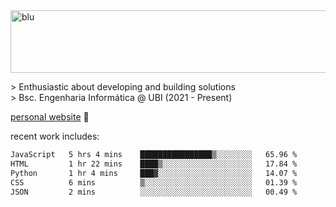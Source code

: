 
<img width="1415" height="100" alt="blu" src="https://github.com/rdsilva01/rdsilva01/assets/101207588/deb060e5-d035-4f09-b511-e3f50605b207">

\> Enthusiastic about developing and building solutions <br>
\> Bsc. Engenharia Informática @ UBI (2021 - Present)

<a href="https://rodrigosilva.live/">personal website</a> 🏁

<!-- ![](https://komarev.com/ghpvc/?username=rdsilva01) -->

recent work includes:
<!--START_SECTION:waka-->

```txt
JavaScript   5 hrs 4 mins    ████████████████▒░░░░░░░░   65.96 %
HTML         1 hr 22 mins    ████▒░░░░░░░░░░░░░░░░░░░░   17.84 %
Python       1 hr 4 mins     ███▓░░░░░░░░░░░░░░░░░░░░░   14.07 %
CSS          6 mins          ▒░░░░░░░░░░░░░░░░░░░░░░░░   01.39 %
JSON         2 mins          ░░░░░░░░░░░░░░░░░░░░░░░░░   00.49 %
```

<!--END_SECTION:waka-->

